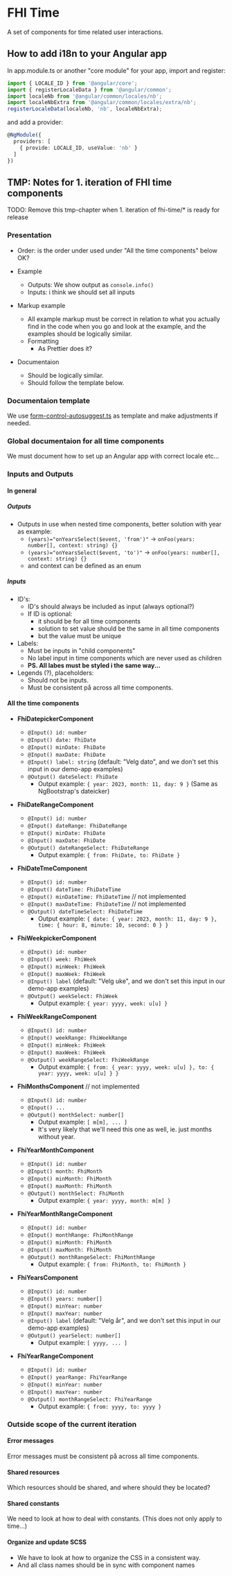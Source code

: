 # FHI Time

A set of components for time related user interactions.

## How to add i18n to your Angular app

In app.module.ts or another "core module" for your app, import and register:

```ts
import { LOCALE_ID } from '@angular/core';
import { registerLocaleData } from '@angular/common';
import localeNb from '@angular/common/locales/nb';
import localeNbExtra from '@angular/common/locales/extra/nb';
registerLocaleData(localeNb, 'nb', localeNbExtra);
```

and add a provider:

```ts
@NgModule({
  providers: [
    { provide: LOCALE_ID, useValue: 'nb' }
  ]
})
```

## TMP: Notes for 1. iteration of FHI time components

TODO: Remove this tmp-chapter when 1. iteration of fhi-time/* is ready for release

### Presentation

- Order: is the order under used under "All the time components" below OK?

- Example
  - Outputs: We show output as `console.info()`
  - Inputs: i think we should set all inputs
- Markup example
  - All example markup must be correct in relation to what you actually find in the code when you go and look at the example, and the examples should be logically similar.
  - Formatting
    - As Prettier does it?
- Documentaion
  - Should be logically similar.
  - Should follow the template  below.

### Documentaion template

We use [form-control-autosuggest.ts](https://github.com/folkehelseinstituttet/Fhi.Frontend.Demo/blob/dev/src/MOCK_DB_DATA/library-items/form-controls/form-control-autosuggest.ts) as template and make adjustments if needed.

### Global documentaion for all time components

We must document how to set up an Angular app with correct locale etc...

### Inputs and Outputs

#### In general

##### Outputs

- Outputs in use when nested time components, better solution with year as example:
  - `(years)="onYearsSelect($event, 'from')"` -> `onFoo(years: number[], context: string) {}`
  - `(years)="onYearsSelect($event, 'to')"` -> `onFoo(years: number[], context: string) {}`
  - and context can be defined as an enum

##### Inputs

- ID's:
  - ID's should always be included as input (always optional?)
  - If ID is optional:
    - it should be for all time components
    - solution to set value should be the same in all time components
    - but the value must be unique
- Labels:
  - Must be inputs in "child components"
  - No label input in time components which are never used as children
  - **PS. All labes must be styled i the same way...**
- Legends (?), placeholders:
  - Should not be inputs.
  - Must be consistent på across all time components.

#### All the time components

- **FhiDatepickerComponent**
  - `@Input() id: number`
  - `@Input() date: FhiDate`
  - `@Input() minDate: FhiDate`
  - `@Input() maxDate: FhiDate`
  - `@Input() label: string` (default: "Velg dato", and we don't set this input in our demo-app examples)
  - `@Output() dateSelect: FhiDate`
    - Output example: `{ year: 2023, month: 11, day: 9 }` (Same as NgBootstrap's dateicker)

- **FhiDateRangeComponent**
  - `@Input() id: number`
  - `@Input() dateRange: FhiDateRange`
  - `@Input() minDate: FhiDate`
  - `@Input() maxDate: FhiDate`
  - `@Output() dateRangeSelect: FhiDateRange`
    - Output example: `{ from: FhiDate, to: FhiDate }`

- **FhiDateTmeComponent**
  - `@Input() id: number`
  - `@Input() dateTime: FhiDateTime`
  - `@Input() minDateTime: FhiDateTime` // not implemented
  - `@Input() maxDateTime: FhiDateTime` // not implemented
  - `@Output() dateTimeSelect: FhiDateTime`
    - Output example: `{ date: { year: 2023, month: 11, day: 9 }, time: { hour: 8, minute: 10, second: 0 } }`

- **FhiWeekpickerComponent**
  - `@Input() id: number`
  - `@Input() week: FhiWeek`
  - `@Input() minWeek: FhiWeek`
  - `@Input() maxWeek: FhiWeek`
  - `@Input() label` (default: "Velg uke", and we don't set this input in our demo-app examples)
  - `@Output() weekSelect: FhiWeek`
    - Output example: `{ year: yyyy, week: u[u] }`

- **FhiWeekRangeComponent**
  - `@Input() id: number`
  - `@Input() weekRange: FhiWeekRange`
  - `@Input() minWeek: FhiWeek`
  - `@Input() maxWeek: FhiWeek`
  - `@Output() weekRangeSelect: FhiWeekRange`
    - Output example: `{ from: { year: yyyy, week: u[u] }, to: { year: yyyy, week: u[u] } }`

- **FhiMonthsComponent** // not implemented
  - `@Input() id: number`
  - `@Input() ...`
  - `@Output() monthSelect: number[]`
    - Output example: `[ m[m], ... ]`
    - It's very likely that we'll need this one as well, ie. just months without year.

- **FhiYearMonthComponent**
  - `@Input() id: number`
  - `@Input() month: FhiMonth`
  - `@Input() minMonth: FhiMonth`
  - `@Input() maxMonth: FhiMonth`
  - `@Output() monthSelect: FhiMonth`
    - Output example: `{ year: yyyy, month: m[m] }`

- **FhiYearMonthRangeComponent**
  - `@Input() id: number`
  - `@Input() monthRange: FhiMonthRange`
  - `@Input() minMonth: FhiMonth`
  - `@Input() maxMonth: FhiMonth`
  - `@Output() monthRangeSelect: FhiMonthRange`
    - Output example: `{ from: FhiMonth, to: FhiMonth }`

- **FhiYearsComponent**
  - `@Input() id: number`
  - `@Input() years: number[]`
  - `@Input() minYear: number`
  - `@Input() maxYear: number`
  - `@Input() label` (default: "Velg år", and we don't set this input in our demo-app examples)
  - `@Output() yearSelect: number[]`
    - Output example: `[ yyyy, ... ]`

- **FhiYearRangeComponent**
  - `@Input() id: number`
  - `@Input() yearRange: FhiYearRange`
  - `@Input() minYear: number`
  - `@Input() maxYear: number`
  - `@Output() monthRangeSelect: FhiYearRange`
    - Output example: `{ from: yyyy, to: yyyy }`

### Outside scope of the current iteration

#### Error messages

Error messages must be consistent på across all time components.

#### Shared resources

Which resources should be shared, and where should they be located?

#### Shared constants

We need to look at how to deal with constants.
(This does not only apply to time...)

#### Organize and update SCSS

- We have to look at how to organize the CSS in a consistent way.
- And all class names should be in sync with component names

